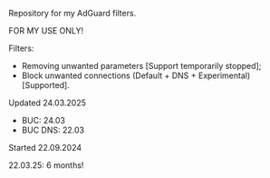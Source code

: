 Repository for my AdGuard filters.

FOR MY USE ONLY!

Filters:
- Removing unwanted parameters [Support temporarily stopped];
- Block unwanted connections (Default + DNS + Experimental) [Supported].

Updated 24.03.2025
- BUC: 24.03
- BUC DNS: 22.03

Started 22.09.2024

22.03.25: 6 months!
